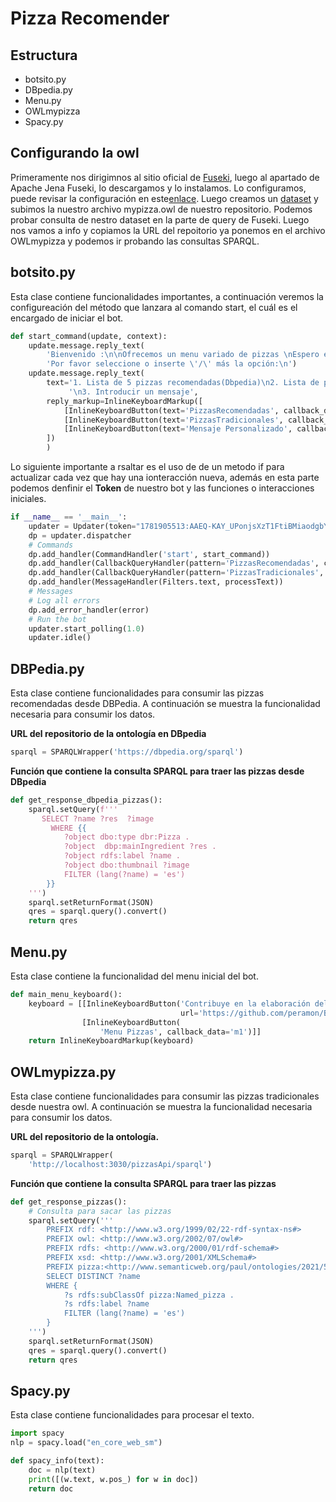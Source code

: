 # Pizza Recomender
## Estructura
- botsito.py
- DBpedia.py
- Menu.py
- OWLmypizza
- Spacy.py

## Configurando la owl
Primeramente nos dirigimnos al sitio oficial de [Fuseki](https://jena.apache.org/download/), luego al apartado de Apache Jena Fuseki, lo descargamos y lo instalamos.
Lo configuramos, puede revisar la configuración en este[enlace](https://programmerclick.com/article/88961947895/).
Luego creamos un [dataset](https://www.youtube.com/watch?v=W-g6oyjBkWk&t=297s) y subimos la nuestro archivo mypizza.owl de nuestro repositorio.
Podemos probar consulta de nestro dataset en la parte de query de Fuseki.
Luego nos vamos a info y copiamos la URL del repoitorio ya ponemos en el archivo OWLmypizza y podemos ir probando las consultas SPARQL.

## botsito.py
Esta clase contiene funcionalidades importantes, a continuación veremos la configureación del método que lanzara al comando start, el cuál es el encargado de iniciar el bot.
```python
def start_command(update, context):
    update.message.reply_text(
        'Bienvenido :\n\nOfrecemos un menu variado de pizzas \nEspero encuentres lo que '
        'Por favor seleccione o inserte \'/\' más la opción:\n')
    update.message.reply_text(
        text='1. Lista de 5 pizzas recomendadas(Dbpedia)\n2. Lista de pizzas tradicionales(OWL)'
             '\n3. Introducir un mensaje',
        reply_markup=InlineKeyboardMarkup([
            [InlineKeyboardButton(text='PizzasRecomendadas', callback_data='PizzasRecomendadas')],
            [InlineKeyboardButton(text='PizzasTradicionales', callback_data='PizzasTradicionales')],
            [InlineKeyboardButton(text='Mensaje Personalizado', callback_data='PLN')],
        ])
        )
```

Lo siguiente importante a rsaltar es el uso de de un metodo if para actualizar cada vez que hay una ionteracción nueva, además en esta parte podemos denfinir el **Token** de nuestro bot y las funciones o interacciones iniciales.

```python
if __name__ == '__main__':
    updater = Updater(token="1781905513:AAEQ-KAY_UPonjsXzT1FtiBMiaodgbYJ2U8", use_context=True)
    dp = updater.dispatcher
    # Commands
    dp.add_handler(CommandHandler('start', start_command))
    dp.add_handler(CallbackQueryHandler(pattern='PizzasRecomendadas', callback=types_command_dbpedia))
    dp.add_handler(CallbackQueryHandler(pattern='PizzasTradicionales', callback=types_command_owl))
    dp.add_handler(MessageHandler(Filters.text, processText))
    # Messages
    # Log all errors
    dp.add_error_handler(error)
    # Run the bot
    updater.start_polling(1.0)
    updater.idle()
```

## DBPedia.py
Esta clase contiene funcionalidades para consumir las pizzas recomendadas desde DBPedia. A continuación se muestra la funcionalidad necesaria para consumir los datos.

**URL del repositorio de la ontología en DBpedia**
```python
sparql = SPARQLWrapper('https://dbpedia.org/sparql')
```
**Función que contiene la consulta SPARQL para traer las pizzas desde DBpedia**
```python
def get_response_dbpedia_pizzas():
    sparql.setQuery(f'''
       SELECT ?name ?res  ?image 
         WHERE {{
            ?object dbo:type dbr:Pizza .
            ?object  dbp:mainIngredient ?res .
            ?object rdfs:label ?name .
            ?object dbo:thumbnail ?image 
            FILTER (lang(?name) = 'es')     
        }}
    ''')
    sparql.setReturnFormat(JSON)
    qres = sparql.query().convert()
    return qres
```
## Menu.py
Esta clase contiene la funcionalidad del menu inicial del bot.
```python
def main_menu_keyboard():
    keyboard = [[InlineKeyboardButton('Contribuye en la elaboración del bot',
                                      url='https://github.com/peramon/BotsitoPizza')],
                [InlineKeyboardButton(
                    'Menu Pizzas', callback_data='m1')]]
    return InlineKeyboardMarkup(keyboard)
```

## OWLmypizza.py
Esta clase contiene funcionalidades para consumir las pizzas tradicionales desde nuestra owl. A continuación se muestra la funcionalidad necesaria para consumir los datos.

**URL del repositorio de la ontología.**
```python
sparql = SPARQLWrapper(
    'http://localhost:3030/pizzasApi/sparql')
```
**Función que contiene la consulta SPARQL para traer las pizzas**
```python
def get_response_pizzas():
    # Consulta para sacar las pizzas
    sparql.setQuery('''
        PREFIX rdf: <http://www.w3.org/1999/02/22-rdf-syntax-ns#>
        PREFIX owl: <http://www.w3.org/2002/07/owl#>
        PREFIX rdfs: <http://www.w3.org/2000/01/rdf-schema#>
        PREFIX xsd: <http://www.w3.org/2001/XMLSchema#>
        PREFIX pizza:<http://www.semanticweb.org/paul/ontologies/2021/5/mypizza#>
        SELECT DISTINCT ?name 
        WHERE { 
            ?s rdfs:subClassOf pizza:Named_pizza .
            ?s rdfs:label ?name
            FILTER (lang(?name) = 'es')
        }
    ''')
    sparql.setReturnFormat(JSON)
    qres = sparql.query().convert()
    return qres
```
## Spacy.py
Esta clase contiene funcionalidades para procesar el texto.

```python
import spacy
nlp = spacy.load("en_core_web_sm")

def spacy_info(text):
    doc = nlp(text)
    print([(w.text, w.pos_) for w in doc])
    return doc
```


